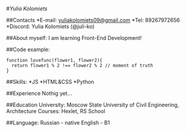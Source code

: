 #*Yulia Kolomiets*


##Contacts
    *E-mail: yuliakolomiets09@gmail.com
    *Tel: 89267972656
    *Discord: Yulia Kolomiets (@juli-ko)


##About myself:
I am learning Front-End Development!


##Code example:
```
function lovefunc(flower1, flower2){
  return flower1 % 2 !== flower2 % 2 // moment of truth
}
```


##Skills:
    *JS
    *HTML&CSS
    *Python


##Experience
Nothig yet...


##Education
University: Moscow State University of Civil Engineering, Architecture
Courses: Hexlet, RS School 


##Language:
Russian - native
English - B1